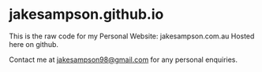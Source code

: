 # jakesampson.github.io

This is the raw code for my Personal Website: jakesampson.com.au
Hosted here on github. 

Contact me at jakesampson98@gmail.com for any personal enquiries.
